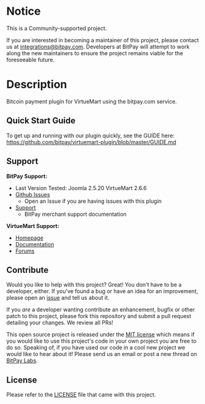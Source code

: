 # Notice

This is a Community-supported project.

If you are interested in becoming a maintainer of this project, please contact us at integrations@bitpay.com. Developers at BitPay will attempt to work along the new maintainers to ensure the project remains viable for the foreseeable future.

# Description

Bitcoin payment plugin for VirtueMart using the bitpay.com service.

## Quick Start Guide

To get up and running with our plugin quickly, see the GUIDE here: https://github.com/bitpay/virtuemart-plugin/blob/master/GUIDE.md

## Support

**BitPay Support:**

* Last Version Tested: Joomla 2.5.20 VirtueMart 2.6.6
* [Github Issues](https://github.com/bitpay/virtuemart-plugin/issues)
  * Open an Issue if you are having issues with this plugin
* [Support](https://help.bitpay.com)
  * BitPay merchant support documentation

**VirtueMart Support:**

* [Homepage](http://virtuemart.net/)
* [Documentation](http://docs.virtuemart.net/)
* [Forums](http://forum.virtuemart.net/)

## Contribute

Would you like to help with this project?  Great!  You don't have to be a developer, either.  If you've found a bug or have an idea for an improvement, please open an [issue](https://github.com/bitpay/virtuemart-plugin/issues) and tell us about it.

If you *are* a developer wanting contribute an enhancement, bugfix or other patch to this project, please fork this repository and submit a pull request detailing your changes. We review all PRs!

This open source project is released under the [MIT license](http://opensource.org/licenses/MIT) which means if you would like to use this project's code in your own project you are free to do so.  Speaking of, if you have used our code in a cool new project we would like to hear about it!  Please send us an email or post a new thread on [BitPay Labs](https://labs.bitpay.com).

## License

Please refer to the [LICENSE](https://github.com/bitpay/virtuemart-plugin/blob/master/LICENSE) file that came with this project.
